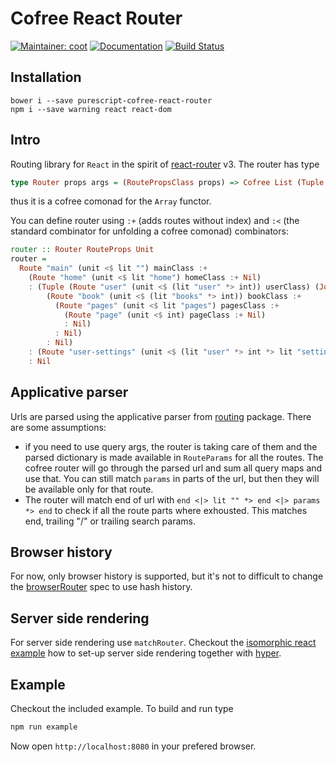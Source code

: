 # Cofree React Router

[![Maintainer: coot](https://img.shields.io/badge/maintainer-coot-lightgrey.svg)](http://github.com/coot)
[![Documentation](https://pursuit.purescript.org/packages/purescript-cofree-react-router/badge)](https://pursuit.purescript.org/packages/purescript-cofree-react-router)
[![Build Status](https://travis-ci.org/coot/purescript-cofree-react-router.svg?branch=master)](https://travis-ci.org/coot/purescript-cofree-react-router)

## Installation

```
bower i --save purescript-cofree-react-router
npm i --save warning react react-dom
```

## Intro

Routing library for `React` in the spirit of
[react-router](https://github.com/ReactTraining/react-router) v3.
The router has type
```purescript
type Router props args = (RoutePropsClass props) => Cofree List (Tuple (Route props args) (Maybe (IndexRoute props args)))
```
thus it is a cofree comonad for the `Array` functor.

You can define router using `:+` (adds routes without index) and `:<` (the
standard combinator for unfolding a cofree comonad) combinators:
```purescript
router :: Router RouteProps Unit
router =
  Route "main" (unit <$ lit "") mainClass :+
    (Route "home" (unit <$ lit "home") homeClass :+ Nil)
    : (Tuple (Route "user" (unit <$ (lit "user" *> int)) userClass) (Just $ IndexRoute "user-index" userIndexClass) :<
        (Route "book" (unit <$ (lit "books" *> int)) bookClass :+
          (Route "pages" (unit <$ lit "pages") pagesClass :+
            (Route "page" (unit <$ int) pageClass :+ Nil)
            : Nil)
          : Nil)
        : Nil)
    : (Route "user-settings" (unit <$ (lit "user" *> int *> lit "settings")) settingsClass :+ Nil)
    : Nil
```

## Applicative parser
Urls are parsed using the applicative parser from
[routing](https://pursuit.purescript.org/packages/purescript-routing) package.
There are some assumptions:
* if you need to use query args, the router is taking care of them and the
  parsed dictionary is made available in `RouteParams` for all the routes.  The
  cofree router will go through the parsed url and sum all query maps and use
  that.  You can still match `params` in parts of the url, but then they will
  be available only for that route.
* The router will match end of url with `end <|> lit "" *> end <|> params *> end`
  to check if all the route parts where exhousted.  This matches end, trailing
  "/" or trailing search params.

## Browser history
For now, only browser history is supported, but it's not to difficult to change
the
[browserRouter](https://github.com/coot/purescript-cofree-react-router/blob/master/src/React/Router/Components.purs#L52)
spec to use hash history.

## Server side rendering
For server side rendering use `matchRouter`.  Checkout the [isomorphic react
example](https://github.com/coot/purescript-isomorphic-react-example) how to
set-up server side rendering together with [hyper](https://github.com/owickstrom/hyper).

## Example
Checkout the included example. To build and run type
```bash
npm run example
```
Now open `http://localhost:8080` in your prefered browser.
